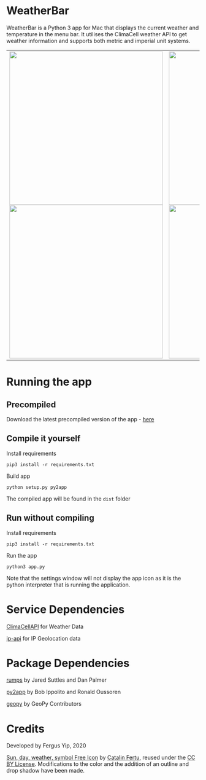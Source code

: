 # WeatherBar

WeatherBar is a Python 3 app for Mac that displays the current weather and temperature in the menu bar. It utilises the ClimaCell weather API to get weather information and supports both metric and imperial unit systems.

<div align="center">
  <table>
    <tr>
      <td>
        <img
          src="https://raw.githubusercontent.com/FergusYip/WeatherBarApp/master/images/sunny.png"
          width="400"
        />
        <br />
        <img
          src="https://raw.githubusercontent.com/FergusYip/WeatherBarApp/master/images/celsius.png"
          width="400"
        />
      </td>
      <td>
        <img
          src="https://raw.githubusercontent.com/FergusYip/WeatherBarApp/master/images/rain.png"
          width="400"
        />
        <br />
        <img
          src="https://raw.githubusercontent.com/FergusYip/WeatherBarApp/master/images/fahrenheit.png"
          width="400"
        />
      </td>
    </tr>
  </table>
</div>

# Running the app

## Precompiled

Download the latest precompiled version of the app - [here](https://github.com/FergusYip/DrinkMoreApp/releases)

## Compile it yourself

Install requirements

`pip3 install -r requirements.txt`

Build app

`python setup.py py2app`

The compiled app will be found in the `dist` folder

## Run without compiling

Install requirements

`pip3 install -r requirements.txt`

Run the app

`python3 app.py`

Note that the settings window will not display the app icon as it is the python interpreter that is running the application.

# Service Dependencies

[ClimaCellAPI](https://www.climacell.co/) for Weather Data

[ip-api](https://ip-api.com/) for IP Geolocation data

# Package Dependencies

[rumps](https://pypi.org/project/rumps/) by Jared Suttles and Dan Palmer

[py2app](https://pypi.org/project/py2app/) by Bob Ippolito and Ronald Oussoren

[geopy](https://pypi.org/project/geopy/) by GeoPy Contributors

# Credits

Developed by Fergus Yip, 2020

[Sun, day, weather, symbol Free Icon](https://icon-icons.com/icon/droplet-of-water/83794) by [Catalin Fertu](http://catalinfertu.com/), reused under the [CC BY License](https://creativecommons.org/licenses/by/4.0/). Modifications to the color and the addition of an outline and drop shadow have been made.
